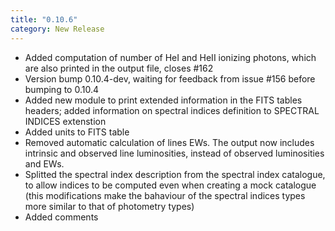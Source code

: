 ```yaml
---
title: "0.10.6"
category: New Release
---
```

- Added computation of number of HeI and HeII ionizing photons, which are also printed in the output file, closes #162
- Version bump 0.10.4-dev, waiting for feedback from issue #156 before bumping to 0.10.4
- Added new module to print extended information in the FITS tables headers; added information on spectral indices definition to SPECTRAL INDICES extenstion
- Added units to FITS table
- Removed automatic calculation of lines EWs. The output now includes intrinsic and observed line luminosities, instead of observed luminosities and EWs.
- Splitted the spectral index description from the spectral index catalogue, to allow indices to be computed even when creating a mock catalogue (this modifications make the bahaviour of the spectral indices types more similar to that of photometry types)
- Added comments
